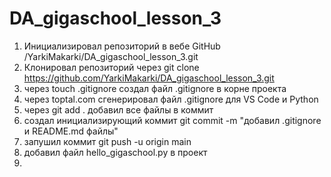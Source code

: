 # DA_gigaschool_lesson_3
 
1. Инициализировал репозиторий в вебе GitHub /YarkiMakarki/DA_gigaschool_lesson_3.git
2. Клонировал репозиторий через git clone https://github.com/YarkiMakarki/DA_gigaschool_lesson_3.git
3. через touch .gitignore создал файл .gitignore в корне проекта
4. через toptal.com сгенерировал файл .gitignore для VS Code и Python 
5. через git add . добавил все файлы в коммит
6. создал инициализирующий коммит git commit -m "добавил .gitignore и README.md файлы"
7. запушил коммит git push -u origin main
8. добавил файл hello_gigaschool.py в проект
9. 
